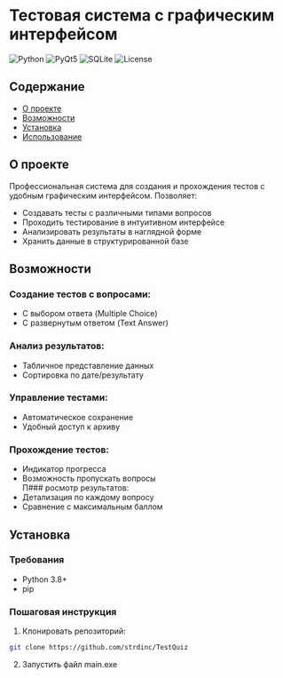 # Тестовая система с графическим интерфейсом

![Python](https://img.shields.io/badge/Python-3.8+-blue?logo=python)
![PyQt5](https://img.shields.io/badge/GUI-PyQt5-green?logo=qt)
![SQLite](https://img.shields.io/badge/Database-SQLite3-yellow?logo=sqlite)
![License](https://img.shields.io/badge/License-MIT-orange)

## Содержание
- [О проекте](#-о-проекте)
- [Возможности](#-возможности)
- [Установка](#-установка)
- [Использование](#-использование)

## О проекте

Профессиональная система для создания и прохождения тестов с удобным графическим интерфейсом. Позволяет:

- Создавать тесты с различными типами вопросов
- Проходить тестирование в интуитивном интерфейсе
- Анализировать результаты в наглядной форме
- Хранить данные в структурированной базе

## Возможности

### Создание тестов с вопросами:  
   - С выбором ответа (Multiple Choice)  
   - С развернутым ответом (Text Answer)  
### Анализ результатов:  
   - Табличное представление данных  
   - Сортировка по дате/результату  
### Управление тестами:  
   - Автоматическое сохранение  
   - Удобный доступ к архиву
### Прохождение тестов:  
   - Индикатор прогресса  
   - Возможность пропускать вопросы  
П### росмотр результатов:  
   - Детализация по каждому вопросу  
   - Сравнение с максимальным баллом  

## Установка

### Требования
- Python 3.8+
- pip

### Пошаговая инструкция

1. Клонировать репозиторий:
```bash
git clone https://github.com/strdinc/TestQuiz
```
2. Запустить файл main.exe
